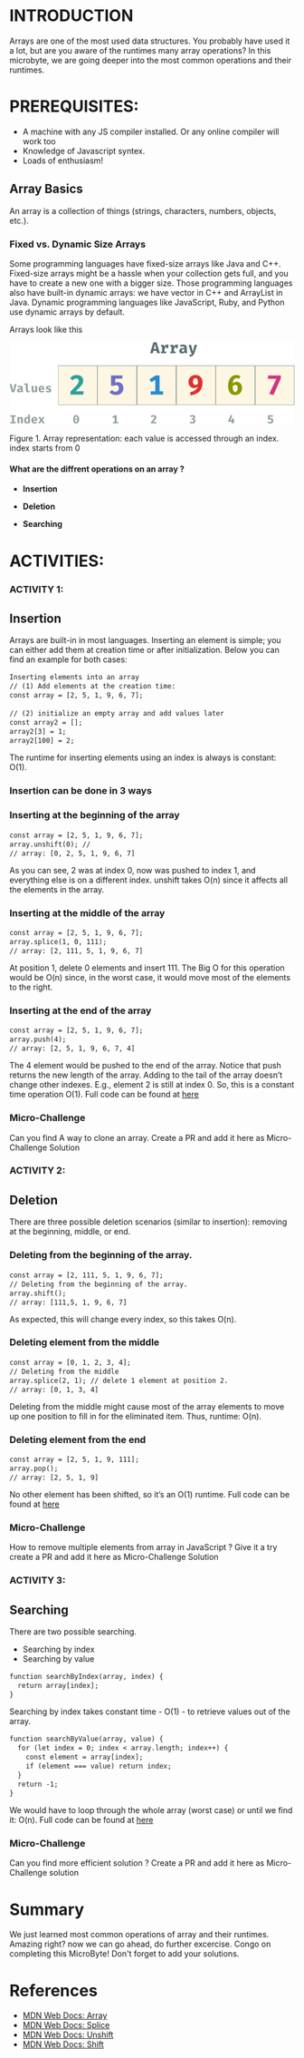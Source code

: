 # INTRODUCTION 
Arrays are one of the most used data structures. You probably have used it a lot, but are you aware of the runtimes many array operations? In this microbyte, we are going deeper into the most common operations and their runtimes.

# PREREQUISITES:
* A machine with any JS compiler installed. Or any online compiler will work too
* Knowledge of Javascript syntex.
* Loads of enthusiasm!

## Array Basics
An array is a collection of things (strings, characters, numbers, objects, etc.).

### Fixed vs. Dynamic Size Arrays
Some programming languages have fixed-size arrays like Java and C++. Fixed-size arrays might be a hassle when your collection gets full, and you have to create a new one with a bigger size. Those programming languages also have built-in dynamic arrays: we have vector in C++ and ArrayList in Java. Dynamic programming languages like JavaScript, Ruby, and Python use dynamic arrays by default.

Arrays look like this

![this](img/array.png)

Figure 1. Array representation: each value is accessed through an index. index starts from 0

#### What are the diffrent operations on an array ?
* **Insertion**

* **Deletion**

* **Searching**


# ACTIVITIES:

### ACTIVITY 1:
## Insertion
Arrays are built-in in most languages. Inserting an element is simple; you can either add them at creation time or after initialization. Below you can find an example for both cases:

```
Inserting elements into an array
// (1) Add elements at the creation time:
const array = [2, 5, 1, 9, 6, 7];

// (2) initialize an empty array and add values later
const array2 = [];
array2[3] = 1;
array2[100] = 2;
```
The runtime for inserting elements using an index is always is constant: O(1).

### Insertion can be done in 3 ways

### Inserting at the beginning of the array

```
const array = [2, 5, 1, 9, 6, 7];
array.unshift(0); // 
// array: [0, 2, 5, 1, 9, 6, 7]
```
As you can see, 2 was at index 0, now was pushed to index 1, and everything else is on a different index. unshift takes O(n) since it affects all the elements in the array.

### Inserting at the middle of the array

```
const array = [2, 5, 1, 9, 6, 7];
array.splice(1, 0, 111); 
// array: [2, 111, 5, 1, 9, 6, 7]
```
At position 1, delete 0 elements and insert 111.
The Big O for this operation would be O(n) since, in the worst case, it would move most of the elements to the right.

### Inserting at the end of the array

```
const array = [2, 5, 1, 9, 6, 7];
array.push(4); 
// array: [2, 5, 1, 9, 6, 7, 4]
```
The 4 element would be pushed to the end of the array. Notice that push returns the new length of the array. Adding to the tail of the array doesn’t change other indexes. E.g., element 2 is still at index 0. So, this is a constant time operation O(1).
Full code can be found at [here](src/insertion.js)
### Micro-Challenge
Can you find A way to clone an array. Create a PR and add it here as Micro-Challenge Solution

### ACTIVITY 2:
## Deletion
There are three possible deletion scenarios (similar to insertion): removing at the beginning, middle, or end.

### Deleting from the beginning of the array.

```
const array = [2, 111, 5, 1, 9, 6, 7];
// Deleting from the beginning of the array.
array.shift();  
// array: [111,5, 1, 9, 6, 7]
```
As expected, this will change every index, so this takes O(n).
### Deleting element from the middle
```
const array = [0, 1, 2, 3, 4];
// Deleting from the middle
array.splice(2, 1); // delete 1 element at position 2.
// array: [0, 1, 3, 4]
```
Deleting from the middle might cause most of the array elements to move up one position to fill in for the eliminated item. Thus, runtime: O(n).
### Deleting element from the end
```
const array = [2, 5, 1, 9, 111];
array.pop(); 
// array: [2, 5, 1, 9]
```
No other element has been shifted, so it’s an O(1) runtime.
Full code can be found at [here](src/deletion.js)
### Micro-Challenge
How to remove multiple elements from array in JavaScript ? Give it a try create a PR and add it here as Micro-Challenge Solution
### ACTIVITY 3:
## Searching 
There are two possible searching.
* Searching by index
* Searching by value 


```
function searchByIndex(array, index) {
  return array[index];
}
```
Searching by index takes constant time - O(1) - to retrieve values out of the array.

```
function searchByValue(array, value) {
  for (let index = 0; index < array.length; index++) {
    const element = array[index];
    if (element === value) return index;
  }
  return -1;
}
```

We would have to loop through the whole array (worst case) or until we find it: O(n).
Full code can be found at [here](src/searching.js)
### Micro-Challenge
Can you find more efficient solution ? Create a PR and add it here as Micro-Challenge solution

# Summary
We just learned most common operations of array and their runtimes. Amazing right? now we can go ahead, do further excercise.
Congo on completing this MicroByte!  Don't forget to add your solutions.

# References

- [MDN Web Docs: Array](https://developer.mozilla.org/en-US/docs/Web/JavaScript/Reference/Global_Objects/Array)
- [MDN Web Docs: Splice](https://developer.mozilla.org/en-US/docs/Web/JavaScript/Reference/Global_Objects/Array/splice)
- [MDN Web Docs: Unshift](https://developer.mozilla.org/en-US/docs/Web/JavaScript/Reference/Global_Objects/Array/unshift)
- [MDN Web Docs: Shift](https://developer.mozilla.org/en-US/docs/Web/JavaScript/Reference/Global_Objects/Array/shift)
